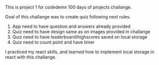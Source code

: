 This is project 1 for codedemn 100 days of projects challange.

Goal of this challange was to create quiz following next rules.
1. App need to have question and answers already provided
2. Quiz need to have design same as on images provided in challange
3. Quiz need to have leaderboard/highscores saved on local storage
4. Quiz need to count point and have timer


I practiced my react skills, and learned how to implement local storage in react with this challange.
